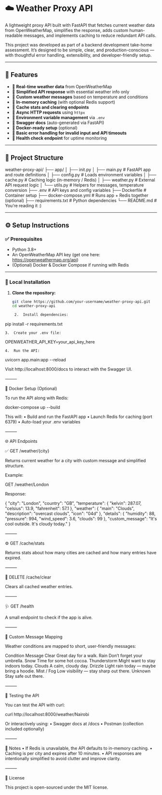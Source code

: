 
# ☁️ Weather Proxy API

A lightweight proxy API built with FastAPI that fetches current weather data from OpenWeatherMap, simplifies the response, adds custom human-readable messages, and implements caching to reduce redundant API calls.

This project was developed as part of a backend development take-home assessment. It’s designed to be simple, clear, and production-conscious — with thoughtful error handling, extensibility, and developer-friendly setup.

---

## 🚀 Features

- 🔹 **Real-time weather data** from OpenWeatherMap
- 🔹 **Simplified API response** with essential weather info only
- 🔹 **Custom weather messages** based on temperature and conditions
- 🔹 **In-memory caching** (with optional Redis support)
- 🔹 **Cache stats and clearing endpoints**
- 🔹 **Async HTTP requests** using `httpx`
- 🔹 **Environment variable management** via `.env`
- 🔹 **Swagger docs** (auto-generated via FastAPI)
- 🔹 **Docker-ready setup** (optional)
- 🔹 **Basic error handling for invalid input and API timeouts**
- 🔹 **Health check endpoint** for uptime monitoring

---

## 🧱 Project Structure

weather-proxy-api/
├── app/
│   ├── init.py
│   ├── main.py        # FastAPI app and route definitions
│   ├── config.py      # Loads environment variables
│   ├── cache.py       # Caching logic (in-memory / Redis)
│   ├── weather.py     # External API request logic
│   └── utils.py       # Helpers for messages, temperature conversion
├── .env               # API keys and config variables
├── Dockerfile         # Container setup
├── docker-compose.yml # Runs app + Redis together (optional)
├── requirements.txt   # Python dependencies
└── README.md          # You’re reading it :)

---

## ⚙️ Setup Instructions

### ✅ Prerequisites

- Python 3.8+
- An OpenWeatherMap API key (get one here: https://openweathermap.org/api)
- (Optional) Docker & Docker Compose if running with Redis

---

### 🔧 Local Installation

1. **Clone the repository:**
   ```bash
   git clone https://github.com/your-username/weather-proxy-api.git
   cd weather-proxy-api

	2.	Install dependencies:

pip install -r requirements.txt


	3.	Create your .env file:

OPENWEATHER_API_KEY=your_api_key_here


	4.	Run the API:

uvicorn app.main:app --reload



Visit http://localhost:8000/docs to interact with the Swagger UI.

⸻

🐳 Docker Setup (Optional)

To run the API along with Redis:

docker-compose up --build

This will:
	•	Build and run the FastAPI app
	•	Launch Redis for caching (port 6379)
	•	Auto-load your .env variables

⸻

🌐 API Endpoints

✅ GET /weather/{city}

Returns current weather for a city with custom message and simplified structure.

Example:

GET /weather/London

Response:

{
  "city": "London",
  "country": "GB",
  "temperature": {
    "kelvin": 287.07,
    "celsius": 13.9,
    "fahrenheit": 57.1
  },
  "weather": {
    "main": "Clouds",
    "description": "overcast clouds",
    "icon": "04d"
  },
  "details": {
    "humidity": 88,
    "pressure": 994,
    "wind_speed": 3.6,
    "clouds": 99
  },
  "custom_message": "It's cool outside. It's cloudy today."
}



⸻

⚙️ GET /cache/stats

Returns stats about how many cities are cached and how many entries have expired.

⸻

🧹 DELETE /cache/clear

Clears all cached weather entries.

⸻

🩺 GET /health

A small endpoint to check if the app is alive.

⸻

💬 Custom Message Mapping

Weather conditions are mapped to short, user-friendly messages:

Condition	Message
Clear	Great day for a walk.
Rain	Don’t forget your umbrella.
Snow	Time for some hot cocoa.
Thunderstorm	Might want to stay indoors today.
Clouds	A calm, cloudy day.
Drizzle	Light rain today — maybe bring a hoodie.
Mist / Fog	Low visibility — stay sharp out there.
Unknown	Stay safe out there.



⸻

🧪 Testing the API

You can test the API with curl:

curl http://localhost:8000/weather/Nairobi

Or interactively using:
	•	Swagger docs at /docs
	•	Postman (collection included optionally)

⸻

🧼 Notes
	•	If Redis is unavailable, the API defaults to in-memory caching.
	•	Caching is per city and expires after 10 minutes.
	•	API responses are intentionally simplified to avoid clutter and improve clarity.

⸻

📜 License

This project is open-sourced under the MIT license.

